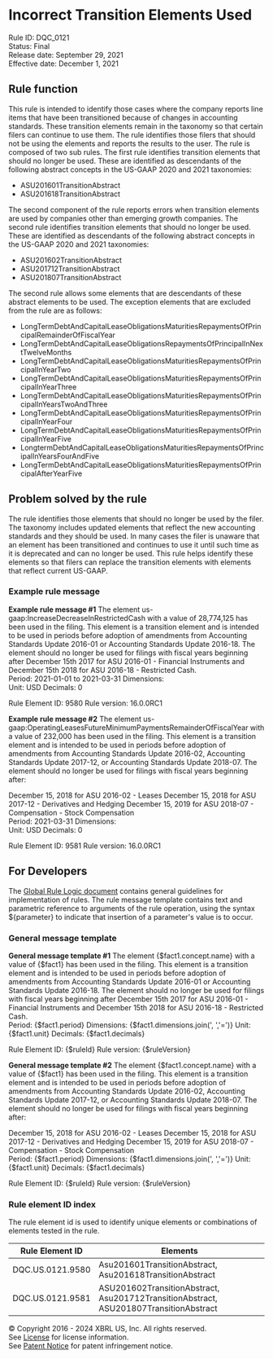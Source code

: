 # Incorrect Transition Elements Used  
Rule ID: DQC_0121  
Status: Final  
Release date: September 29, 2021  
Effective date: December 1, 2021  
  
## Rule function
This rule is intended to identify those cases where the company reports line items that have been transitioned because of changes in accounting standards.  These transition elements remain in the taxonomy so that certain filers can continue to use them. The rule identifies those filers that should not be using the elements and reports the results to the user. The rule is composed of two sub rules.  The first rule identifies transition elements that should no longer be used.  These are identified as descendants of the following abstract concepts in the US-GAAP 2020 and 2021 taxonomies:

*   ASU201601TransitionAbstract
*   ASU201618TransitionAbstract

The second component of the rule reports errors when transition elements are used by companies other than emerging growth companies. The second rule identifies transition elements that should no longer be used.  These are identified as descendants of the following abstract concepts in the US-GAAP 2020 and 2021 taxonomies:

*   ASU201602TransitionAbstract
*   ASU201712TransitionAbstract
*   ASU201807TransitionAbstract

The second rule allows some elements that are descendants of these abstract elements to be used. The exception elements that are excluded from the rule are as follows:

*   LongTermDebtAndCapitalLeaseObligationsMaturitiesRepaymentsOfPrincipalRemainderOfFiscalYear
*   LongTermDebtAndCapitalLeaseObligationsRepaymentsOfPrincipalInNextTwelveMonths
*   LongTermDebtAndCapitalLeaseObligationsMaturitiesRepaymentsOfPrincipalInYearTwo
*   LongTermDebtAndCapitalLeaseObligationsMaturitiesRepaymentsOfPrincipalInYearThree
*   LongTermDebtAndCapitalLeaseObligationsMaturitiesRepaymentsOfPrincipalInYearsTwoAndThree
*   LongTermDebtAndCapitalLeaseObligationsMaturitiesRepaymentsOfPrincipalInYearFour
*   LongTermDebtAndCapitalLeaseObligationsMaturitiesRepaymentsOfPrincipalInYearFive
*   LongtermDebtAndCapitalLeaseObligationsMaturitiesRepaymentsOfPrincipalInYearsFourAndFive
*   LongTermDebtAndCapitalLeaseObligationsMaturitiesRepaymentsOfPrincipalAfterYearFive

## Problem solved by the rule
The rule identifies those elements that should no longer be used by the filer.  The taxonomy includes updated elements that reflect the new accounting standards and they should be used. In many cases the filer is unaware that an element has been transitioned and continues to use it until such time as it is deprecated and can no longer be used.  This rule helps identify these elements so that filers can replace the transition elements with elements that reflect current US-GAAP.

### Example rule message
**Example rule message #1**
The element us-gaap:IncreaseDecreaseInRestrictedCash with a value of 28,774,125 has been used in the filing.  This element is a transition element and is intended to be used in periods before adoption of amendments from Accounting Standards Update 2016-01 or Accounting Standards Update 2016-18. The element should no longer be used for filings with fiscal years beginning after December 15th 2017 for ASU 2016-01 - Financial Instruments and December 15th 2018 for ASU 2016-18 - Restricted Cash.  
Period: 2021-01-01 to 2021-03-31
Dimensions:  
Unit: USD
Decimals: 0

Rule Element ID: 9580
Rule version: 16.0.0RC1

**Example rule message #2**
The element us-gaap:OperatingLeasesFutureMinimumPaymentsRemainderOfFiscalYear with a value of 232,000 has been used in the filing.  This element is a transition element and is intended to be used in periods before adoption of amendments from Accounting Standards Update 2016-02,  Accounting Standards Update 2017-12, or Accounting Standards Update 2018-07. The element should no longer be used for filings with fiscal years beginning after:

December 15, 2018 for ASU 2016-02 - Leases
December 15, 2018 for ASU 2017-12 - Derivatives and Hedging
December 15, 2019 for ASU 2018-07 - Compensation - Stock Compensation  
Period: 2021-03-31
Dimensions:  
Unit: USD
Decimals: 0

Rule Element ID: 9581
Rule version: 16.0.0RC1

## For Developers  
The [Global Rule Logic document](https://github.com/DataQualityCommittee/dqc_us_rules/blob/master/docs/GlobalRuleLogic.md) contains general guidelines for implementation of rules. The rule message template contains text and parametric reference to arguments of the rule operation, using the syntax ${parameter} to indicate that insertion of a parameter's value is to occur.  
  
### General message template  
**General message template #1**
The element {$fact1.concept.name} with a value of {$fact1} has been used in the filing.  This element is a transition element and is intended to be used in periods before adoption of amendments from Accounting Standards Update 2016-01 or Accounting Standards Update 2016-18. The element should no longer be used for filings with fiscal years beginning after December 15th 2017 for ASU 2016-01 - Financial Instruments and December 15th 2018 for ASU 2016-18 - Restricted Cash.  
Period: {$fact1.period}
Dimensions:  {$fact1.dimensions.join(', ','=')}
Unit: {$fact1.unit}
Decimals: {$fact1.decimals}

Rule Element ID: {$ruleId}
Rule version: {$ruleVersion}

**General message template #2**
The element {$fact1.concept.name} with a value of {$fact1} has been used in the filing.  This element is a transition element and is intended to be used in periods before adoption of amendments from Accounting Standards Update 2016-02,  Accounting Standards Update 2017-12, or Accounting Standards Update 2018-07. The element should no longer be used for filings with fiscal years beginning after:

December 15, 2018 for ASU 2016-02 - Leases
December 15, 2018 for ASU 2017-12 - Derivatives and Hedging
December 15, 2019 for ASU 2018-07 - Compensation - Stock Compensation  
Period: {$fact1.period}
Dimensions:  {$fact1.dimensions.join(', ','=')}
Unit: {$fact1.unit}
Decimals: {$fact1.decimals}

Rule Element ID: {$ruleId}
Rule version: {$ruleVersion}
  
### Rule element ID index  
The rule element id is used to identify unique elements or combinations of elements tested in the rule.

|Rule Element ID|Elements|
|--- |--- |
|DQC.US.0121.9580|Asu201601TransitionAbstract, Asu201618TransitionAbstract|
|DQC.US.0121.9581|ASU201602TransitionAbstract, Asu201712TransitionAbstract, ASU201807TransitionAbstract|
  
© Copyright 2016 - 2024 XBRL US, Inc. All rights reserved.   
See [License](https://xbrl.us/dqc-license) for license information.  
See [Patent Notice](https://xbrl.us/dqc-patent) for patent infringement notice.  